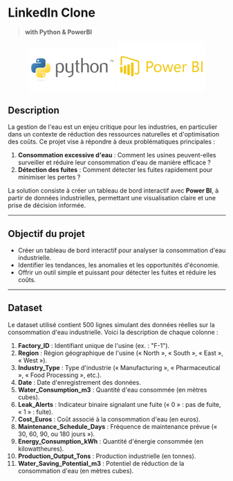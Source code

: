 

# LinkedIn Clone
>**with Python & PowerBI**

<p align="center">
<img src="https://github.com/haroldraj/aqua_dashboard/blob/main/assets//python.png" alt="Spring Boot" width="40%" height="40%"/> 
  <img src="https://github.com/haroldraj/aqua_dashboard/blob/main/assets//power_bi.png" alt="ReactJS" width="40%" height="40%"/> 
</p>

## Description
La gestion de l'eau est un enjeu critique pour les industries, en particulier dans un contexte de réduction des ressources naturelles et d'optimisation des coûts. Ce projet vise à répondre à deux problématiques principales :

1. **Consommation excessive d'eau** : Comment les usines peuvent-elles surveiller et réduire leur consommation d'eau de manière efficace ?
2. **Détection des fuites** : Comment détecter les fuites rapidement pour minimiser les pertes ?

La solution consiste à créer un tableau de bord interactif avec **Power BI**, à partir de données industrielles, permettant une visualisation claire et une prise de décision informée.

---

## Objectif du projet

- Créer un tableau de bord interactif pour analyser la consommation d'eau industrielle.
- Identifier les tendances, les anomalies et les opportunités d'économie.
- Offrir un outil simple et puissant pour détecter les fuites et réduire les coûts.

---

## Dataset
Le dataset utilisé contient 500 lignes simulant des données réelles sur la consommation d'eau industrielle. Voici la description de chaque colonne :

1. **Factory_ID** : Identifiant unique de l'usine (ex. : "F-1").
2. **Region** : Région géographique de l'usine (« North », « South », « East », « West »).
3. **Industry_Type** : Type d'industrie (« Manufacturing », « Pharmaceutical », « Food Processing », etc.).
4. **Date** : Date d'enregistrement des données.
5. **Water_Consumption_m3** : Quantité d'eau consommée (en mètres cubes).
6. **Leak_Alerts** : Indicateur binaire signalant une fuite (« 0 » : pas de fuite, « 1 » : fuite).
7. **Cost_Euros** : Coût associé à la consommation d'eau (en euros).
8. **Maintenance_Schedule_Days** : Fréquence de maintenance prévue (« 30, 60, 90, ou 180 jours »).
9. **Energy_Consumption_kWh** : Quantité d'énergie consommée (en kilowattheures).
10. **Production_Output_Tons** : Production industrielle (en tonnes).
11. **Water_Saving_Potential_m3** : Potentiel de réduction de la consommation d'eau (en mètres cubes).


